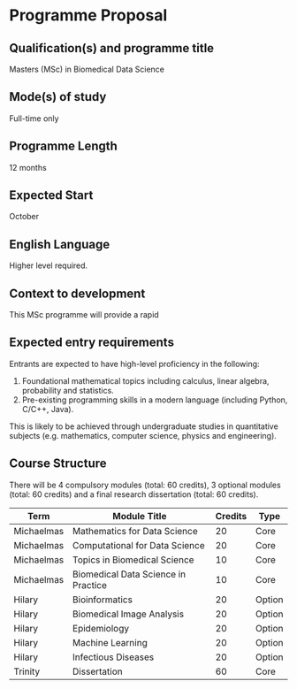 # Programme Proposal

## Qualification(s) and programme title

Masters (MSc) in Biomedical Data Science

## Mode(s) of study

Full-time only 

## Programme Length

12 months

## Expected Start 

October

## English Language

Higher level required.

## Context to development

This MSc programme will provide a rapid

## Expected entry requirements

Entrants are expected to have high-level proficiency in the following:

1. Foundational mathematical topics including calculus, linear algebra, probability and statistics.
2. Pre-existing programming skills in a modern language (including Python, C/C++, Java).

This is likely to be achieved through undergraduate studies in quantitative subjects (e.g. mathematics, computer science, physics and engineering).

## Course Structure

There will be 4 compulsory modules (total: 60 credits), 3 optional modules (total: 60 credits) and a final research dissertation (total: 60 credits).

| Term | Module Title | Credits | Type |
|------|--------------|---------|------|
| Michaelmas | Mathematics for Data Science | 20 | Core |
| Michaelmas | Computational for Data Science | 20 | Core |
| Michaelmas | Topics in Biomedical Science | 10 | Core |
| Michaelmas | Biomedical Data Science in Practice | 10 | Core |
| Hilary | Bioinformatics | 20 | Option |
| Hilary | Biomedical Image Analysis | 20 | Option |
| Hilary | Epidemiology | 20 | Option |
| Hilary | Machine Learning | 20 | Option |
| Hilary | Infectious Diseases | 20 | Option |
| Trinity | Dissertation | 60 | Core | 









